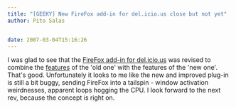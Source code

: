 ```yaml
---
title: "[GEEKY] New FireFox add-in for del.icio.us close but not yet"
author: Pito Salas


date: 2007-03-04T15:16:26
---
```




I was glad to see that the [FireFox add-in for
del.icio.us](<https://addons.mozilla.org/firefox/3615/>) was revised to
combine the [features](<https://addons.mozilla.org/firefox/3615/history/>) of
the 'old one' with the features of the 'new one'. That's good. Unfortunately
it looks to me like the new and improved plug-in is still a bit buggy, sending
FireFox into a tailspin - window activation weirdnesses, apparent loops
hogging the CPU. I look forward to the next rev, because the concept is right
on.


